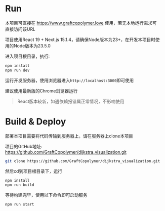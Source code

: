 # Run

本项目可直接在 https://www.graftcopolymer.love 使用，若无本地运行需求可直接访问该URL

项目使用React 19 + Next.js 15.1.4，请确保Node版本为23+，在开发本项目时使用的Node版本为23.5.0

进入项目根目录，执行:

```bash
npm install
npm run dev
```

运行开发服务器，使用浏览器进入`http://localhost:3000`即可使用

建议使用最新版的Chrome浏览器运行

> React版本较新，如遇依赖报错属正常情况，不影响使用

# Build & Deploy

部署本项目需要将代码传输到服务器上，请在服务器上clone本项目

项目的GitHub地址: https://github.com/GraftCopolymer/dijkstra_visualization.git

````bash
git clone https://github.com/GraftCopolymer/dijkstra_visualization.git
````

然后cd到项目根目录下，运行

```bash
npm install
npm run build
```

等待构建完毕，使用以下命令即可启动服务

```bash
npm run start
```
